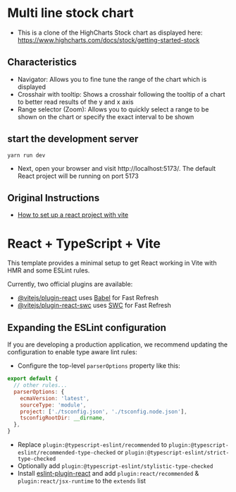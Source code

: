 # Multi line stock chart

- This is a clone of the HighCharts Stock chart as displayed here: https://www.highcharts.com/docs/stock/getting-started-stock

## Characteristics
- Navigator: Allows you to fine tune the range of the chart which is displayed
- Crosshair with tooltip: Shows a crosshair following the tooltip of a chart to better read results of the y and x axis
- Range selector (Zoom): Allows you to quickly select a range to be shown on the chart or specify the exact interval to be shown


## start the development server

```
yarn run dev
```
- Next, open your browser and visit http://localhost:5173/. The default React project will be running on port 5173

## Original Instructions
- [How to set up a react project with vite](https://www.digitalocean.com/community/tutorials/how-to-set-up-a-react-project-with-vite)


# React + TypeScript + Vite

This template provides a minimal setup to get React working in Vite with HMR and some ESLint rules.

Currently, two official plugins are available:

- [@vitejs/plugin-react](https://github.com/vitejs/vite-plugin-react/blob/main/packages/plugin-react/README.md) uses [Babel](https://babeljs.io/) for Fast Refresh
- [@vitejs/plugin-react-swc](https://github.com/vitejs/vite-plugin-react-swc) uses [SWC](https://swc.rs/) for Fast Refresh

## Expanding the ESLint configuration

If you are developing a production application, we recommend updating the configuration to enable type aware lint rules:

- Configure the top-level `parserOptions` property like this:

```js
export default {
  // other rules...
  parserOptions: {
    ecmaVersion: 'latest',
    sourceType: 'module',
    project: ['./tsconfig.json', './tsconfig.node.json'],
    tsconfigRootDir: __dirname,
  },
}
```

- Replace `plugin:@typescript-eslint/recommended` to `plugin:@typescript-eslint/recommended-type-checked` or `plugin:@typescript-eslint/strict-type-checked`
- Optionally add `plugin:@typescript-eslint/stylistic-type-checked`
- Install [eslint-plugin-react](https://github.com/jsx-eslint/eslint-plugin-react) and add `plugin:react/recommended` & `plugin:react/jsx-runtime` to the `extends` list
